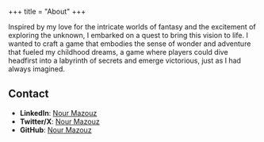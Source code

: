 +++
title = "About"
+++

Inspired by my love for the intricate worlds of fantasy and the excitement of
exploring the unknown, I embarked on a quest to bring this vision to life. I
wanted to craft a game that embodies the sense of wonder and adventure that
fueled my childhood dreams, a game where players could dive headfirst into a
labyrinth of secrets and emerge victorious, just as I had always imagined.

## Contact

- **LinkedIn**: [Nour Mazouz](https://www.linkedin.com/in/nour-mazouz-394309255/)
- **Twitter/X**: [Nour Mazouz](https://x.com/freakinlight)
- **GitHub**: [Nour Mazouz](https://github.com/freakinlight)

